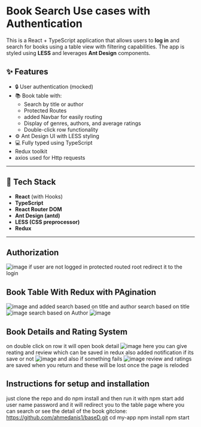 # Book Search Use cases with Authentication

This is a React + TypeScript application that allows users to **log in** and search for books using a table view with filtering capabilities. The app is styled using **LESS** and leverages **Ant Design** components.

## ✨ Features

- 🔒 User authentication (mocked)
- 📚 Book table with:
  - Search by title or author
  - Protected Routes
  - added Navbar for easily routing
  - Display of genres, authors, and average ratings
  - Double-click row functionality
- ⚙️ Ant Design UI with LESS styling
- 💻 Fully typed using TypeScript
- Redux toolkit
- axios used for Http requests

---

## 🧱 Tech Stack

- **React** (with Hooks)
- **TypeScript**
- **React Router DOM**
- **Ant Design (antd)**
- **LESS (CSS preprocessor)**
- **Redux**

---
## Authorization
![image](https://github.com/user-attachments/assets/30347aa8-cf56-4158-b7d2-df8eb335506a)
if user are not logged in protected routed root redirect it to the login
## Book Table With Redux with PAgination
![image](https://github.com/user-attachments/assets/95cb444c-379f-457e-8224-f0fa8ecad4e7)
and added search based on title and author
search based on title
![image](https://github.com/user-attachments/assets/c513971d-1478-4932-bbb4-592061cbafdd)
search based on Author
![image](https://github.com/user-attachments/assets/3dec1bcf-9d48-42f0-b90c-f0f81a248f4f)
## Book Details and Rating System
on double click on row it will open book detail
![image](https://github.com/user-attachments/assets/190f7c34-dc89-4bbf-a7d5-2687c2d715bd)
here you can give reating and review which can be saved in redux
also added notification if its save or not
![image](https://github.com/user-attachments/assets/3b917666-b15b-4d64-a5f0-ce318ff81f1e)
and also if something fails
![image](https://github.com/user-attachments/assets/5183ec6e-722a-464f-aa7b-1ea5b2a0ed2a)
review and ratings are saved when you return and these will be lost once the page is reloded


## Instructions for setup and installation
just clone the repo and do npm install and then run it with npm start
add user name password and it will redirect you to the table page where you can search or see the detail of the book
gitclone: https://github.com/ahmedanis1/baseD.git
cd my-app
npm install
npm start






